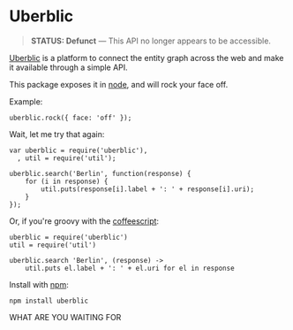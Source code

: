 Uberblic
========

> **STATUS: Defunct** — This API no longer appears to be accessible.

[Uberblic] is a platform to connect the entity graph across the web and make it available through a simple API.

This package exposes it in [node], and will rock your face off.

Example:

    uberblic.rock({ face: 'off' });

Wait, let me try that again:

    var uberblic = require('uberblic'),
      , util = require('util');

    uberblic.search('Berlin', function(response) {
        for (i in response) {
            util.puts(response[i].label + ': ' + response[i].uri);
        }
    });

Or, if you're groovy with the [coffeescript]:

    uberblic = require('uberblic')
    util = require('util')

    uberblic.search 'Berlin', (response) ->
        util.puts el.label + ': ' + el.uri for el in response

Install with [npm]:

    npm install uberblic

WHAT ARE YOU WAITING FOR

[Uberblic]: http://www.uberblic.org/
[coffeescript]: http://jashkenas.github.com/coffee-script/
[node]: http://nodejs.org/
[npm]: http://npmjs.org/
